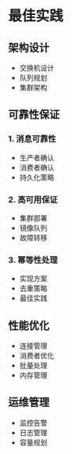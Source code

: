 # 最佳实践

## 架构设计

- 交换机设计
- 队列规划
- 集群架构

## 可靠性保证

### 1. 消息可靠性

- 生产者确认
- 消费者确认
- 持久化策略

### 2. 高可用保证

- 集群部署
- 镜像队列
- 故障转移

### 3. 幂等性处理

- 实现方案
- 去重策略
- 最佳实践

## 性能优化

- 连接管理
- 消费者优化
- 批量处理
- 内存管理

## 运维管理

- 监控告警
- 日志管理
- 容量规划
